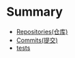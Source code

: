 # Summary

* [Repositories(仓库)](Repositories.md)
* [Commits(提交)](Commits.md)
* [tests](REAsDME.md)

